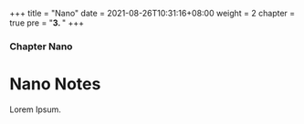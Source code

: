 +++
title = "Nano"
date = 2021-08-26T10:31:16+08:00
weight = 2
chapter = true
pre = "<b>3. </b>"
+++

### Chapter Nano

# Nano Notes

Lorem Ipsum.